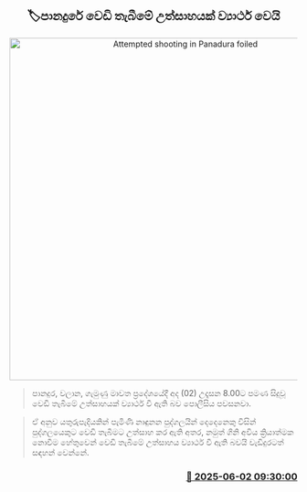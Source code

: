 <p align='center'><b><h2 align='center' title='Attempted shooting in Panadura foiled'>🏷පානදුරේ වෙඩි තැබීමේ උත්සාහයක් ව්‍යාර්ථ වෙයි</h2></b></p>
<p align='center'><img src='https://helakuru.sgp1.cdn.digitaloceanspaces.com/esana/images/lib/crime-death.jpg' width='600' alt='Attempted shooting in Panadura foiled'></p>

> පානදුර, වලාන, ගැමුණු මාවත ප්‍රදේශයේදී අද (02) උදෑසන 8.00ට පමණ සිදුවූ වෙඩි තැබීමේ උත්සාහයක් ව්‍යාර්ථ වී ඇති බව පොලීසිය පවසනවා.

> ඒ අනුව යතුරුපැදියකින් පැමිණි නාඳුනන පුද්ගලයින් දෙදෙනෙකු විසින් පුද්ගලයෙකුට වෙඩි තැබීමට උත්සාහ කර ඇති අතර, නමුත් ගිනි අවිය ක්‍රියාත්මක නොවීම හේතුවෙන් වෙඩි තැබීමේ උත්සාහය ව්‍යාර්ථ වී ඇති බවයි වැඩිදුරටත් සඳහන් වෙන්නේ.



<h3 align='right'><a href='https://www.helakuru.lk/esana/p/110612/'>📅 2025-06-02 09:30:00</a></h3>
